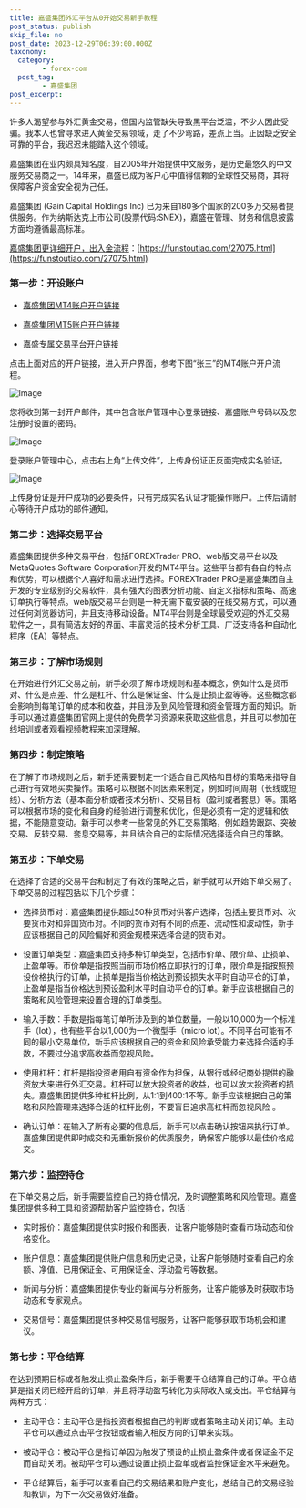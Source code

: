 ```yaml
---
title: 嘉盛集团外汇平台从0开始交易新手教程
post_status: publish
skip_file: no
post_date: 2023-12-29T06:39:00.000Z
taxonomy:
  category:
        - forex-com
  post_tag:
        - 嘉盛集团
post_excerpt: 
---
```

许多人渴望参与外汇黄金交易，但国内监管缺失导致黑平台泛滥，不少人因此受骗。我本人也曾寻求进入黄金交易领域，走了不少弯路，差点上当。正因缺乏安全可靠的平台，我迟迟未能踏入这个领域。

嘉盛集团在业内颇具知名度，自2005年开始提供中文服务，是历史最悠久的中文服务交易商之一。14年来，嘉盛已成为客户心中值得信赖的全球性交易商，其将保障客户资金安全视为己任。

嘉盛集团 (Gain Capital Holdings Inc) 已为来自180多个国家的200多万交易者提供服务。作为纳斯达克上市公司(股票代码:SNEX)，嘉盛在管理、财务和信息披露方面均遵循最高标准。

[嘉盛集团更详细开户，出入金流程](https://funstoutiao.com/27075.html)：[https://funstoutiao.com/27075.html](https://funstoutiao.com/27075.html)

### 第一步：开设账户

* [嘉盛集团MT4账户开户链接](https://s.ssgg.net/jsmt4)

* [嘉盛集团MT5账户开户链接](https://s.ssgg.net/jsmt5)

* [嘉盛专属交易平台开户链接](https://s.ssgg.net/js)

点击上面对应的开户链接，进入开户界面，参考下图“张三”的MT4账户开户流程。

![Image](https://prod-files-secure.s3.us-west-2.amazonaws.com/39ed1227-6d7d-4570-be36-9ccd4a2c4241/7a167aea-686b-400d-af59-4e18eb607a40/640.png?X-Amz-Algorithm=AWS4-HMAC-SHA256&X-Amz-Content-Sha256=UNSIGNED-PAYLOAD&X-Amz-Credential=ASIAZI2LB4663TCODTCG%2F20251005%2Fus-west-2%2Fs3%2Faws4_request&X-Amz-Date=20251005T101308Z&X-Amz-Expires=3600&X-Amz-Security-Token=IQoJb3JpZ2luX2VjENX%2F%2F%2F%2F%2F%2F%2F%2F%2F%2FwEaCXVzLXdlc3QtMiJHMEUCIQCEuXoSTT6rirO4fK%2BPwvregOQsTF3e%2FyIZDMpACLKQ1gIgQjzc4KoVesVzPq6ceG3fKGXeQNqn6PBOACA7ProW8%2F4q%2FwMIbhAAGgw2Mzc0MjMxODM4MDUiDLqi8OrxIJEFxbqs4ircA8YJybdqDtFSnGJ0GQBcNO0kZOntf%2Fe%2B8PD0hXrjbhEyLParcyUVgIq7GWPcyNDile4DbOFnvSfUcR3RfZDTk3qXZshaDQnmCuYTAMnqbZHhjGTX9nNMfCxjWBd8%2Fc9AdPNwBNnXIkN5QEWPlV9fTvOgbQaQoKqYrfayLjzNbMZ8On%2F%2F8%2FC3pe6EnD8pnpN4TarGYN1pzBKOLwLiM5a08FZez%2B0%2F39pvwigbkYABWyH2SvYUiAmSr7lCNDJHhtrLmuRInztrKxDU5t1Fsx7UyRRzzgBvYBl2lphekytUhYCoopeTDHYUJEZj3K5FC%2BgKawvGGzwR78MBlLtDchiNiwxy%2BZ4LPKybvAeAlwbxODvvA7t23PtBVKjRsMWSlqnGKQDdS%2FP6ma4ijVQzLv81aE6K9t1QwdeJyEpfZMTda%2FAISstOU3vxdhhRbI8Ux2oHxp8QDFGSpTWg08h1gP1aRRxpZKzWihK8yWj%2B5ifZScdfvq08g9J7QZhUvNsSnpJrR6BamCrTRd85j591ozcOhMWy%2FCIFyeXzG8xfO89%2BaPCcXeZeJlVio0uRz%2Bx9AZ5u9Qb7FbrzIDsCzj7uBfHb%2FJXIAigxLJAdfYE8HEIVAFLtB7ER3sV1VHiqbfKIMKH8h8cGOqUBPigQUxZdmZlNulFsVF2Ox7ozBA54MUZZEBTAkTFWuOV8ynJOQ%2BSHrjKQuw8Tyopjko9OYUFlCSPg7ZRV5Sy1bZl0I98YcSTDXHmMhYyKa3zRB7kC5XMaBi5irLa1qcFa%2Bgu4f5L%2FRg3NM9KlARQkbS4jFyS0UE%2FQSNqNFuXne18YdRBFn1wBVro9blyhLNPrahntB0ViM2wwrC%2FvbLmac%2BCInXd%2F&X-Amz-Signature=43e849f43e878a7ffca20bd35b2580cbe3d7ba5e95e2ce75c7f84e38918fdd51&X-Amz-SignedHeaders=host&x-amz-checksum-mode=ENABLED&x-id=GetObject)

您将收到第一封开户邮件，其中包含账户管理中心登录链接、嘉盛账户号码以及您注册时设置的密码。

![Image](https://prod-files-secure.s3.us-west-2.amazonaws.com/39ed1227-6d7d-4570-be36-9ccd4a2c4241/eaa1c6b3-2877-4284-a0e1-530e222c27fb/image.png?X-Amz-Algorithm=AWS4-HMAC-SHA256&X-Amz-Content-Sha256=UNSIGNED-PAYLOAD&X-Amz-Credential=ASIAZI2LB4663TCODTCG%2F20251005%2Fus-west-2%2Fs3%2Faws4_request&X-Amz-Date=20251005T101308Z&X-Amz-Expires=3600&X-Amz-Security-Token=IQoJb3JpZ2luX2VjENX%2F%2F%2F%2F%2F%2F%2F%2F%2F%2FwEaCXVzLXdlc3QtMiJHMEUCIQCEuXoSTT6rirO4fK%2BPwvregOQsTF3e%2FyIZDMpACLKQ1gIgQjzc4KoVesVzPq6ceG3fKGXeQNqn6PBOACA7ProW8%2F4q%2FwMIbhAAGgw2Mzc0MjMxODM4MDUiDLqi8OrxIJEFxbqs4ircA8YJybdqDtFSnGJ0GQBcNO0kZOntf%2Fe%2B8PD0hXrjbhEyLParcyUVgIq7GWPcyNDile4DbOFnvSfUcR3RfZDTk3qXZshaDQnmCuYTAMnqbZHhjGTX9nNMfCxjWBd8%2Fc9AdPNwBNnXIkN5QEWPlV9fTvOgbQaQoKqYrfayLjzNbMZ8On%2F%2F8%2FC3pe6EnD8pnpN4TarGYN1pzBKOLwLiM5a08FZez%2B0%2F39pvwigbkYABWyH2SvYUiAmSr7lCNDJHhtrLmuRInztrKxDU5t1Fsx7UyRRzzgBvYBl2lphekytUhYCoopeTDHYUJEZj3K5FC%2BgKawvGGzwR78MBlLtDchiNiwxy%2BZ4LPKybvAeAlwbxODvvA7t23PtBVKjRsMWSlqnGKQDdS%2FP6ma4ijVQzLv81aE6K9t1QwdeJyEpfZMTda%2FAISstOU3vxdhhRbI8Ux2oHxp8QDFGSpTWg08h1gP1aRRxpZKzWihK8yWj%2B5ifZScdfvq08g9J7QZhUvNsSnpJrR6BamCrTRd85j591ozcOhMWy%2FCIFyeXzG8xfO89%2BaPCcXeZeJlVio0uRz%2Bx9AZ5u9Qb7FbrzIDsCzj7uBfHb%2FJXIAigxLJAdfYE8HEIVAFLtB7ER3sV1VHiqbfKIMKH8h8cGOqUBPigQUxZdmZlNulFsVF2Ox7ozBA54MUZZEBTAkTFWuOV8ynJOQ%2BSHrjKQuw8Tyopjko9OYUFlCSPg7ZRV5Sy1bZl0I98YcSTDXHmMhYyKa3zRB7kC5XMaBi5irLa1qcFa%2Bgu4f5L%2FRg3NM9KlARQkbS4jFyS0UE%2FQSNqNFuXne18YdRBFn1wBVro9blyhLNPrahntB0ViM2wwrC%2FvbLmac%2BCInXd%2F&X-Amz-Signature=ebe30d54acc5798128ea7cad4eb4fccad9ce40eea678be348655f52a52efaca2&X-Amz-SignedHeaders=host&x-amz-checksum-mode=ENABLED&x-id=GetObject)

登录账户管理中心，点击右上角“上传文件”，上传身份证正反面完成实名验证。

![Image](https://prod-files-secure.s3.us-west-2.amazonaws.com/39ed1227-6d7d-4570-be36-9ccd4a2c4241/54090639-09fc-46b4-a135-e0289f707147/image.png?X-Amz-Algorithm=AWS4-HMAC-SHA256&X-Amz-Content-Sha256=UNSIGNED-PAYLOAD&X-Amz-Credential=ASIAZI2LB4663TCODTCG%2F20251005%2Fus-west-2%2Fs3%2Faws4_request&X-Amz-Date=20251005T101308Z&X-Amz-Expires=3600&X-Amz-Security-Token=IQoJb3JpZ2luX2VjENX%2F%2F%2F%2F%2F%2F%2F%2F%2F%2FwEaCXVzLXdlc3QtMiJHMEUCIQCEuXoSTT6rirO4fK%2BPwvregOQsTF3e%2FyIZDMpACLKQ1gIgQjzc4KoVesVzPq6ceG3fKGXeQNqn6PBOACA7ProW8%2F4q%2FwMIbhAAGgw2Mzc0MjMxODM4MDUiDLqi8OrxIJEFxbqs4ircA8YJybdqDtFSnGJ0GQBcNO0kZOntf%2Fe%2B8PD0hXrjbhEyLParcyUVgIq7GWPcyNDile4DbOFnvSfUcR3RfZDTk3qXZshaDQnmCuYTAMnqbZHhjGTX9nNMfCxjWBd8%2Fc9AdPNwBNnXIkN5QEWPlV9fTvOgbQaQoKqYrfayLjzNbMZ8On%2F%2F8%2FC3pe6EnD8pnpN4TarGYN1pzBKOLwLiM5a08FZez%2B0%2F39pvwigbkYABWyH2SvYUiAmSr7lCNDJHhtrLmuRInztrKxDU5t1Fsx7UyRRzzgBvYBl2lphekytUhYCoopeTDHYUJEZj3K5FC%2BgKawvGGzwR78MBlLtDchiNiwxy%2BZ4LPKybvAeAlwbxODvvA7t23PtBVKjRsMWSlqnGKQDdS%2FP6ma4ijVQzLv81aE6K9t1QwdeJyEpfZMTda%2FAISstOU3vxdhhRbI8Ux2oHxp8QDFGSpTWg08h1gP1aRRxpZKzWihK8yWj%2B5ifZScdfvq08g9J7QZhUvNsSnpJrR6BamCrTRd85j591ozcOhMWy%2FCIFyeXzG8xfO89%2BaPCcXeZeJlVio0uRz%2Bx9AZ5u9Qb7FbrzIDsCzj7uBfHb%2FJXIAigxLJAdfYE8HEIVAFLtB7ER3sV1VHiqbfKIMKH8h8cGOqUBPigQUxZdmZlNulFsVF2Ox7ozBA54MUZZEBTAkTFWuOV8ynJOQ%2BSHrjKQuw8Tyopjko9OYUFlCSPg7ZRV5Sy1bZl0I98YcSTDXHmMhYyKa3zRB7kC5XMaBi5irLa1qcFa%2Bgu4f5L%2FRg3NM9KlARQkbS4jFyS0UE%2FQSNqNFuXne18YdRBFn1wBVro9blyhLNPrahntB0ViM2wwrC%2FvbLmac%2BCInXd%2F&X-Amz-Signature=d5524f15aa8f5838368ad62fd056a4cf59b9c2f8323945de4e4d4cf0560138d9&X-Amz-SignedHeaders=host&x-amz-checksum-mode=ENABLED&x-id=GetObject)

上传身份证是开户成功的必要条件，只有完成实名认证才能操作账户。上传后请耐心等待开户成功的邮件通知。

### 第二步：选择交易平台

嘉盛集团提供多种交易平台，包括FOREXTrader PRO、web版交易平台以及MetaQuotes Software Corporation开发的MT4平台。这些平台都有各自的特点和优势，可以根据个人喜好和需求进行选择。FOREXTrader PRO是嘉盛集团自主开发的专业级别的交易软件，具有强大的图表分析功能、自定义指标和策略、高速订单执行等特点。web版交易平台则是一种无需下载安装的在线交易方式，可以通过任何浏览器访问，并且支持移动设备。MT4平台则是全球最受欢迎的外汇交易软件之一，具有简洁友好的界面、丰富灵活的技术分析工具、广泛支持各种自动化程序（EA）等特点。

### 第三步：了解市场规则

在开始进行外汇交易之前，新手必须了解市场规则和基本概念，例如什么是货币对、什么是点差、什么是杠杆、什么是保证金、什么是止损止盈等等。这些概念都会影响到每笔订单的成本和收益，并且涉及到风险管理和资金管理方面的知识。新手可以通过嘉盛集团官网上提供的免费学习资源来获取这些信息，并且可以参加在线培训或者观看视频教程来加深理解。

### 第四步：制定策略

在了解了市场规则之后，新手还需要制定一个适合自己风格和目标的策略来指导自己进行有效地买卖操作。策略可以根据不同因素来制定，例如时间周期（长线或短线）、分析方法（基本面分析或者技术分析）、交易目标（盈利或者套息）等。策略可以根据市场的变化和自身的经验进行调整和优化，但是必须有一定的逻辑和依据，不能随意变动。新手可以参考一些常见的外汇交易策略，例如趋势跟踪、突破交易、反转交易、套息交易等，并且结合自己的实际情况选择适合自己的策略。

### 第五步：下单交易

在选择了合适的交易平台和制定了有效的策略之后，新手就可以开始下单交易了。下单交易的过程包括以下几个步骤：

* 选择货币对：嘉盛集团提供超过50种货币对供客户选择，包括主要货币对、次要货币对和异国货币对。不同的货币对有不同的点差、流动性和波动性，新手应该根据自己的风险偏好和资金规模来选择合适的货币对。

* 设置订单类型：嘉盛集团支持多种订单类型，包括市价单、限价单、止损单、止盈单等。市价单是指按照当前市场价格立即执行的订单，限价单是指按照预设价格执行的订单，止损单是指当价格达到预设损失水平时自动平仓的订单，止盈单是指当价格达到预设盈利水平时自动平仓的订单。新手应该根据自己的策略和风险管理来设置合理的订单类型。

* 输入手数：手数是指每笔订单所涉及到的单位数量，一般以10,000为一个标准手（lot），也有些平台以1,000为一个微型手（micro lot）。不同平台可能有不同的最小交易单位，新手应该根据自己的资金和风险承受能力来选择合适的手数，不要过分追求高收益而忽视风险。

* 使用杠杆：杠杆是指投资者用自有资金作为担保，从银行或经纪商处提供的融资放大来进行外汇交易。杠杆可以放大投资者的收益，也可以放大投资者的损失。嘉盛集团提供多种杠杆比例，从1:1到400:1不等。新手应该根据自己的策略和风险管理来选择合适的杠杆比例，不要盲目追求高杠杆而忽视风险 。

* 确认订单：在输入了所有必要的信息后，新手可以点击确认按钮来执行订单。嘉盛集团提供即时成交和无重新报价的优质服务，确保客户能够以最佳价格成交。

### 第六步：监控持仓

在下单交易之后，新手需要监控自己的持仓情况，及时调整策略和风险管理。嘉盛集团提供多种工具和资源帮助客户监控持仓，包括：

* 实时报价：嘉盛集团提供实时报价和图表，让客户能够随时查看市场动态和价格变化。

* 账户信息：嘉盛集团提供账户信息和历史记录，让客户能够随时查看自己的余额、净值、已用保证金、可用保证金、浮动盈亏等数据。

* 新闻与分析：嘉盛集团提供专业的新闻与分析服务，让客户能够及时获取市场动态和专家观点。

* 交易信号：嘉盛集团提供多种交易信号服务，让客户能够获取市场机会和建议。

### 第七步：平仓结算

在达到预期目标或者触发止损止盈条件后，新手需要平仓结算自己的订单。平仓结算是指关闭已经开启的订单，并且将浮动盈亏转化为实际收入或支出。平仓结算有两种方式：

* 主动平仓：主动平仓是指投资者根据自己的判断或者策略主动关闭订单。主动平仓可以通过点击平仓按钮或者输入相反方向的订单来实现。

* 被动平仓：被动平仓是指订单因为触发了预设的止损止盈条件或者保证金不足而自动关闭。被动平仓可以通过设置止损止盈单或者监控保证金水平来避免。

* 平仓结算后，新手可以查看自己的交易结果和账户变化，总结自己的交易经验和教训，为下一次交易做好准备。